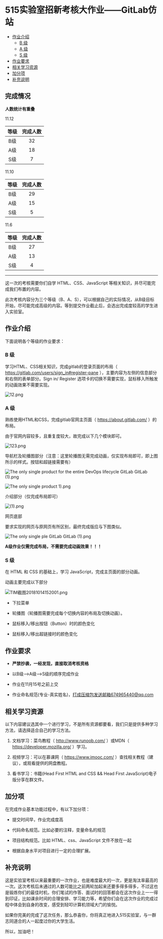 # 515实验室招新考核大作业——GitLab仿站


<!-- TOC -->

- [作业介绍](#作业介绍)
    - [B 级](#b-级)
    - [A 级](#a-级)
    - [S 级](#s-级)
- [作业要求](#作业要求)
- [相关学习资源](#相关学习资源)
- [加分项](#加分项)
- [补充说明](#补充说明)

<!-- /TOC -->


##	完成情况

**人数统计有重叠**

11.12

|等级|完成人数|
|:--:|:--:|
|B级|32|
|A级|18|
|S级|7|

11.10

|等级|完成人数|
|:--:|:--:|
|B级|29|
|A级|15|
|S级|5|

11.6

|等级|完成人数|
|:--:|:--:|
|B级|27|
|A级|13|
|S级|4|


-----------------



这一次的考核需要你们自学 HTML、CSS、JavaScript 等相关知识，并尽可能完成我们布置的内容。

此次考核内容分为三个等级（B、A、S），可以根据自己的实际情况，从B级目标开始，尽可能完成高级的内容。等到提交作业截止后，会选出完成度较高的学生进入实验室。

##  作业介绍

下面说明各个等级的作业要求：

### B 级

学习HTML、CSS相关知识，完成gitlab的登录页面的布局（ https://gitlab.com/users/sign_in#register-pane ），主要内容为左侧的信息部分和右侧的表单部分。Sign in/ Register 选项卡的切换不需要实现，鼠标移入所触发的动画效果不需要实现。

![12.png](https://i.loli.net/2018/10/15/5bc494b9e33e9.png)

### A 级

熟练使用HTML和CSS，完成gitlab官网主页面（ https://about.gitlab.com/ ）的布局。

由于官网内容较多，且重复度较大，故完成以下几个模块即可。

![123.png](https://i.loli.net/2018/10/15/5bc495fed3091.png)

导航栏及轮播图部分（注意：这里轮播图无需完成动画，仅实现布局即可，即上图所示的样式。按钮和超链接需要有）

![The only single product for the entire DevOps lifecycle   GitLab   GitLab (1).png](https://i.loli.net/2018/10/15/5bc49624259ee.png)

![The only single product 1).png](https://i.loli.net/2018/10/15/5bc496244bd2b.png)

介绍部分（仅完成布局即可）

![(1).png](https://i.loli.net/2018/10/15/5bc496466c0bc.png)

网页底部


要求实现的网页与原网页有所区别，最终完成版应与下图类似。

![The only single ple   GitLab   GitLab (1).png](https://i.loli.net/2018/10/15/5bc49664105e6.png)

**A级作业仅需完成布局，不需要完成动画效果！！！**

### S 级

在 HTML 和 CSS 的基础上，学习 JavaScript，完成主页面的部分动画。

动画主要完成以下部分

![TIM截图20181014152001.png](https://i.loli.net/2018/10/15/5bc496ba5b3c3.png)

*	下拉菜单

*	轮播图（轮播图需要完成每个切换内容的布局及切换动画）。

*	鼠标移入/移出按钮（Button）时的颜色变化

*	鼠标移入/移出超链接时的颜色变化

##  作业要求

* **严禁抄袭，一经发现，直接取消考核资格**

* 以B级-->A级-->S级的顺序完成作业

* 作业在11月15号之前上交

* 作业命名规范(专业-真实姓名)，打成压缩包发送邮箱674965440@qq.com

##  相关学习资源

以下内容建议选其中一个进行学习，不是所有资源都要看，我们只是提供多种学习方法，请选择适合自己的学习方法。

1.	文档学习：菜鸟教程（ http://www.runoob.com/ ）或MDN（ https://developer.mozilla.org/ ）学习。

2.	视频学习：可以在慕课网（ https://www.imooc.com/ ）查找相关教程（建议），或观看提供的网盘教程。

3.	看书学习：书籍(Head First HTML and CSS && Head First JavaScript)电子版分享在群文件。

##   加分项

在完成作业基本功能过程中，有以下加分项：

*	提交时间早，作业完成度高

*	代码命名规范。比如必要的注释，变量命名的规范

*	项目结构规范。比如 HTML、css、JavaScript 文件不放在一起

*	根据自身水平对项目进行一定的合理扩展。

## 补充说明

这是实验室考核以来最重要的一次作业，也是难度最大的一次，更是淘汰率最高的一次。这次考核后未通过的人数可能比之前两轮加起来还要多得多得多，不过这也是锻炼你们的最佳时机，你们笔试的作答、面试时的回答都会在这次作业上一一得到印证，比如课余时间的合理安排、学习能力等，希望你们会在这次作业的完成过程中体会到自身的改变，感受到轻叩计算机领域大门的愉悦。

如果你完美的完成了这次任务，那么恭喜你，你将真正地进入515实验室，与一群志同道合的人一起度过你的大学生活。

所以，加油吧！


